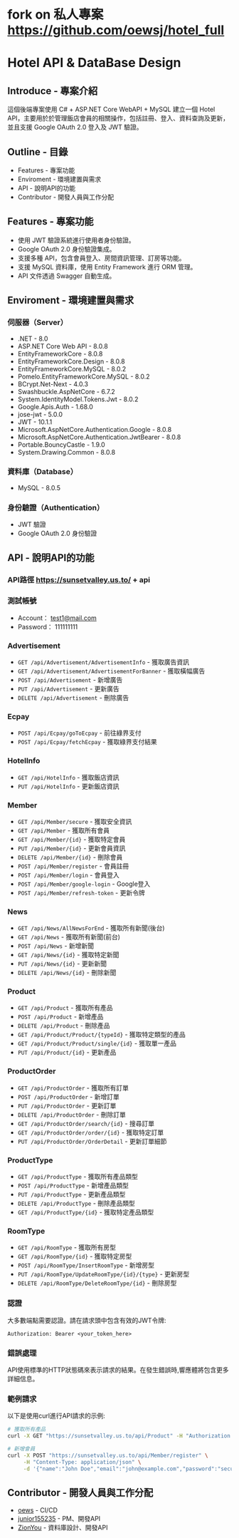 # fork on 私人專案 https://github.com/oewsj/hotel_full

# Hotel API & DataBase Design

## Introduce - 專案介紹
這個後端專案使用 C# + ASP.NET Core WebAPI + MySQL 建立一個 Hotel API，主要用於於管理飯店會員的相關操作，包括註冊、登入、資料查詢及更新，並且支援 Google OAuth 2.0 登入及 JWT 驗證。

## Outline - 目錄
- Features - 專案功能
- Enviroment - 環境建置與需求
- API - 說明API的功能
- Contributor - 開發人員與工作分配

## Features - 專案功能
- 使用 JWT 驗證系統進行使用者身份驗證。
- Google OAuth 2.0 身份驗證集成。
- 支援多種 API，包含會員登入、房間資訊管理、訂房等功能。
- 支援 MySQL 資料庫，使用 Entity Framework 進行 ORM 管理。
- API 文件透過 Swagger 自動生成。

## Enviroment - 環境建置與需求
### 伺服器（Server）
- .NET - 8.0
- ASP.NET Core Web API - 8.0.8
- EntityFrameworkCore - 8.0.8
- EntityFrameworkCore.Design - 8.0.8
- EntityFrameworkCore.MySQL - 8.0.2
- Pomelo.EntityFrameworkCore.MySQL - 8.0.2
- BCrypt.Net-Next - 4.0.3
- Swashbuckle.AspNetCore - 6.7.2
- System.IdentityModel.Tokens.Jwt - 8.0.2
- Google.Apis.Auth - 1.68.0
- jose-jwt - 5.0.0
- JWT - 10.1.1
- Microsoft.AspNetCore.Authentication.Google - 8.0.8
- Microsoft.AspNetCore.Authentication.JwtBearer - 8.0.8
- Portable.BouncyCastle - 1.9.0
- System.Drawing.Common - 8.0.8

### 資料庫（Database）
- MySQL - 8.0.5

### 身份驗證（Authentication）
- JWT 驗證
- Google OAuth 2.0 身份驗證

## API - 說明API的功能
### API路徑 https://sunsetvalley.us.to/ + api
### 測試帳號 
- Account： test1@mail.com
- Password： 111111111

### Advertisement

- `GET /api/Advertisement/AdvertisementInfo` - 獲取廣告資訊
- `GET /api/Advertisement/AdvertisementForBanner` - 獲取橫幅廣告
- `POST /api/Advertisement` - 新增廣告
- `PUT /api/Advertisement` - 更新廣告
- `DELETE /api/Advertisement` - 刪除廣告

### Ecpay

- `POST /api/Ecpay/goToEcpay` - 前往綠界支付
- `POST /api/Ecpay/fetchEcpay` - 獲取綠界支付結果

### HotelInfo

- `GET /api/HotelInfo` - 獲取飯店資訊
- `PUT /api/HotelInfo` - 更新飯店資訊

### Member

- `GET /api/Member/secure` - 獲取安全資訊
- `GET /api/Member` - 獲取所有會員
- `GET /api/Member/{id}` - 獲取特定會員
- `PUT /api/Member/{id}` - 更新會員資訊
- `DELETE /api/Member/{id}` - 刪除會員
- `POST /api/Member/register` - 會員註冊
- `POST /api/Member/login` - 會員登入
- `POST /api/Member/google-login` - Google登入
- `POST /api/Member/refresh-token` - 更新令牌

### News

- `GET /api/News/AllNewsForEnd` - 獲取所有新聞(後台)
- `GET /api/News` - 獲取所有新聞(前台)
- `POST /api/News` - 新增新聞
- `GET /api/News/{id}` - 獲取特定新聞
- `PUT /api/News/{id}` - 更新新聞
- `DELETE /api/News/{id}` - 刪除新聞

### Product

- `GET /api/Product` - 獲取所有產品
- `POST /api/Product` - 新增產品
- `DELETE /api/Product` - 刪除產品
- `GET /api/Product/Product/{typeId}` - 獲取特定類型的產品
- `GET /api/Product/Product/single/{id}` - 獲取單一產品
- `PUT /api/Product/{id}` - 更新產品

### ProductOrder

- `GET /api/ProductOrder` - 獲取所有訂單
- `POST /api/ProductOrder` - 新增訂單
- `PUT /api/ProductOrder` - 更新訂單
- `DELETE /api/ProductOrder` - 刪除訂單
- `GET /api/ProductOrder/search/{id}` - 搜尋訂單
- `GET /api/ProductOrder/order/{id}` - 獲取特定訂單
- `PUT /api/ProductOrder/OrderDetail` - 更新訂單細節

### ProductType

- `GET /api/ProductType` - 獲取所有產品類型
- `POST /api/ProductType` - 新增產品類型
- `PUT /api/ProductType` - 更新產品類型
- `DELETE /api/ProductType` - 刪除產品類型
- `GET /api/ProductType/{id}` - 獲取特定產品類型

### RoomType

- `GET /api/RoomType` - 獲取所有房型
- `GET /api/RoomType/{id}` - 獲取特定房型
- `POST /api/RoomType/InsertRoomType` - 新增房型
- `PUT /api/RoomType/UpdateRoomType/{id}/{type}` - 更新房型
- `DELETE /api/RoomType/DeleteRoomType/{id}` - 刪除房型

### 認證

大多數端點需要認證。請在請求頭中包含有效的JWT令牌:

```
Authorization: Bearer <your_token_here>
```

### 錯誤處理

API使用標準的HTTP狀態碼來表示請求的結果。在發生錯誤時,響應體將包含更多詳細信息。

### 範例請求

以下是使用curl進行API請求的示例:

```bash
# 獲取所有產品
curl -X GET "https://sunsetvalley.us.to/api/Product" -H "Authorization: Bearer YOUR_TOKEN"

# 新增會員
curl -X POST "https://sunsetvalley.us.to/api/Member/register" \
     -H "Content-Type: application/json" \
     -d '{"name":"John Doe","email":"john@example.com","password":"securepass"}'
```

## Contributor - 開發人員與工作分配
* [oews](https://github.com/oewsj) - CI/CD
* [junior155235](https://github.com/junior155235) - PM、開發API
* [ZionYou](https://github.com/ZionYou) - 資料庫設計、開發API




